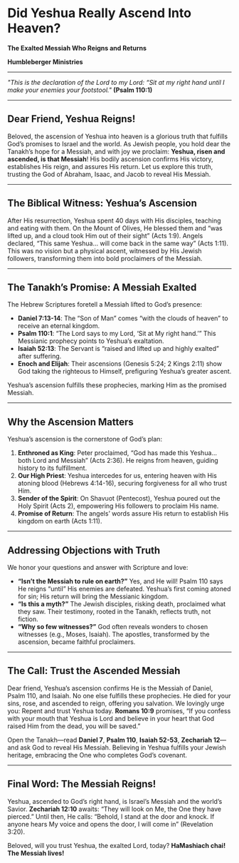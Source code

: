 # Did Yeshua Really Ascend Into Heaven?

**The Exalted Messiah Who Reigns and Returns**

**Humbleberger Ministries**

---

_"This is the declaration of the Lord to my Lord: “Sit at my right hand until I make your enemies your footstool."_
**(Psalm 110:1)**

---

## Dear Friend, Yeshua Reigns!

Beloved, the ascension of Yeshua into heaven is a glorious truth that fulfills God’s promises to Israel and the world. As Jewish people, you hold dear the Tanakh’s hope for a Messiah, and with joy we proclaim: **Yeshua, risen and ascended, is that Messiah**! His bodily ascension confirms His victory, establishes His reign, and assures His return. Let us explore this truth, trusting the God of Abraham, Isaac, and Jacob to reveal His Messiah.

---

## The Biblical Witness: Yeshua’s Ascension

After His resurrection, Yeshua spent 40 days with His disciples, teaching and eating with them. On the Mount of Olives, He blessed them and “was lifted up, and a cloud took Him out of their sight” (Acts 1:9). Angels declared, “This same Yeshua… will come back in the same way” (Acts 1:11). This was no vision but a physical ascent, witnessed by His Jewish followers, transforming them into bold proclaimers of the Messiah.

---

## The Tanakh’s Promise: A Messiah Exalted

The Hebrew Scriptures foretell a Messiah lifted to God’s presence:

- **Daniel 7:13-14**: The “Son of Man” comes “with the clouds of heaven” to receive an eternal kingdom.
- **Psalm 110:1**: “The Lord says to my Lord, ‘Sit at My right hand.’” This Messianic prophecy points to Yeshua’s exaltation.
- **Isaiah 52:13**: The Servant is “raised and lifted up and highly exalted” after suffering.
- **Enoch and Elijah**: Their ascensions (Genesis 5:24; 2 Kings 2:11) show God taking the righteous to Himself, prefiguring Yeshua’s greater ascent.

Yeshua’s ascension fulfills these prophecies, marking Him as the promised Messiah.

---

## Why the Ascension Matters

Yeshua’s ascension is the cornerstone of God’s plan:

1. **Enthroned as King**: Peter proclaimed, “God has made this Yeshua… both Lord and Messiah” (Acts 2:36). He reigns from heaven, guiding history to its fulfillment.
2. **Our High Priest**: Yeshua intercedes for us, entering heaven with His atoning blood (Hebrews 4:14-16), securing forgiveness for all who trust Him.
3. **Sender of the Spirit**: On Shavuot (Pentecost), Yeshua poured out the Holy Spirit (Acts 2), empowering His followers to proclaim His name.
4. **Promise of Return**: The angels’ words assure His return to establish His kingdom on earth (Acts 1:11).

---

## Addressing Objections with Truth

We honor your questions and answer with Scripture and love:

- **“Isn’t the Messiah to rule on earth?”** Yes, and He will! Psalm 110 says He reigns “until” His enemies are defeated. Yeshua’s first coming atoned for sin; His return will bring the Messianic kingdom.
- **“Is this a myth?”** The Jewish disciples, risking death, proclaimed what they saw. Their testimony, rooted in the Tanakh, reflects truth, not fiction.
- **“Why so few witnesses?”** God often reveals wonders to chosen witnesses (e.g., Moses, Isaiah). The apostles, transformed by the ascension, became faithful proclaimers.

---

## The Call: Trust the Ascended Messiah

Dear friend, Yeshua’s ascension confirms He is the Messiah of Daniel, Psalm 110, and Isaiah. No one else fulfills these prophecies. He died for your sins, rose, and ascended to reign, offering you salvation. We lovingly urge you: Repent and trust Yeshua today. **Romans 10:9** promises, “If you confess with your mouth that Yeshua is Lord and believe in your heart that God raised Him from the dead, you will be saved.”

Open the Tanakh—read **Daniel 7**, **Psalm 110**, **Isaiah 52-53**, **Zechariah 12**—and ask God to reveal His Messiah. Believing in Yeshua fulfills your Jewish heritage, embracing the One who completes God’s covenant.

---

## Final Word: The Messiah Reigns!

Yeshua, ascended to God’s right hand, is Israel’s Messiah and the world’s Savior. **Zechariah 12:10** awaits: “They will look on Me, the One they have pierced.” Until then, He calls: “Behold, I stand at the door and knock. If anyone hears My voice and opens the door, I will come in” (Revelation 3:20).

Beloved, will you trust Yeshua, the exalted Lord, today? **HaMashiach chai! The Messiah lives!**
